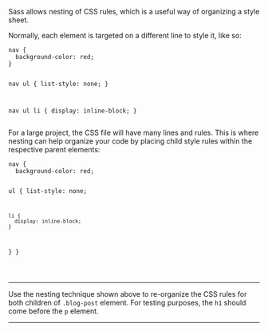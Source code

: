 <div class="challenge-instructions sass"><div><section id="description">
<p>Sass allows nesting of CSS rules, which is a useful way of organizing a style sheet.</p>
<p>Normally, each element is targeted on a different line to style it, like so:</p>
<pre class="language-scss"><code class="language-scss">nav {
  background-color: red;
}

nav ul {
  list-style: none;
}

nav ul li {
  display: inline-block;
}
</code></pre>
<p>For a large project, the CSS file will have many lines and rules. This is where nesting can help organize your code by placing child style rules within the respective parent elements:</p>
<pre class="language-scss"><code class="language-scss">nav {
  background-color: red;

  ul {
    list-style: none;

    li {
      display: inline-block;
    }
  }
}

</code></pre>
</section></div><hr/><div><section id="instructions">
<p>Use the nesting technique shown above to re-organize the CSS rules for both children of <code>.blog-post</code> element. For testing purposes, the <code>h1</code> should come before the <code>p</code> element.</p>
</section></div><hr/></div>